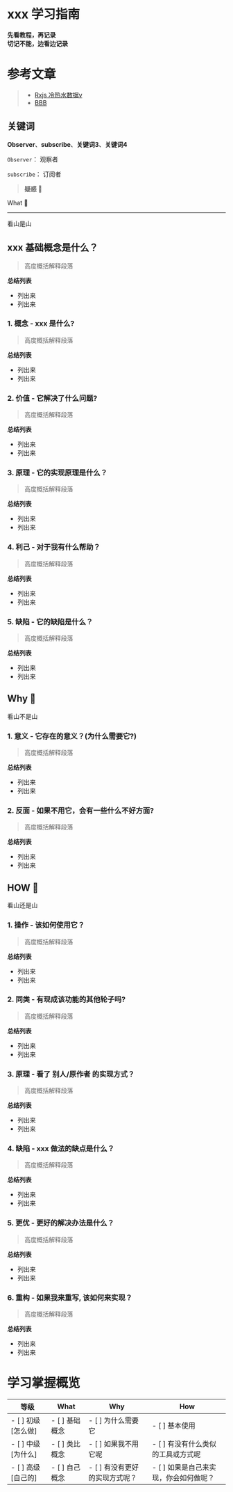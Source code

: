 # xxx 学习指南
**先看教程，再记录  
切记不能，边看边记录**

# 参考文章
> * [Rxjs 冷热水数据v](https://segmentfault.com/a/1190000011052037)
> * [BBB](www)

## 关键词
**Observer**、**subscribe**、**关键词3**、**关键词4**

`Observer`： 观察者  

`subscribe`： 订阅者  








> **疑惑 🤔**

 What 🐎 

---
看山是山
## xxx 基础概念是什么？
> 高度概括解释段落

**总结列表**
* 列出来
* 列出来

### 1. 概念 - xxx 是什么?
> 高度概括解释段落

**总结列表**
* 列出来
* 列出来

### 2. 价值 - 它解决了什么问题?
> 高度概括解释段落

**总结列表**
* 列出来
* 列出来

### 3. 原理 - 它的实现原理是什么？
> 高度概括解释段落

**总结列表**
* 列出来
* 列出来

### 4. 利己 - 对于我有什么帮助？
> 高度概括解释段落

**总结列表**
* 列出来
* 列出来

### 5. 缺陷 - 它的缺陷是什么？
> 高度概括解释段落

**总结列表**
* 列出来
* 列出来



Why 🤔
---
看山不是山

### 1. 意义 - 它存在的意义？(为什么需要它?)
> 高度概括解释段落

**总结列表**
* 列出来
* 列出来

### 2. 反面 - 如果不用它，会有一些什么不好方面?
> 高度概括解释段落

**总结列表**
* 列出来
* 列出来



HOW  🔨
---
看山还是山

### 1. 操作 - 该如何使用它？
> 高度概括解释段落

**总结列表**
* 列出来
* 列出来

### 2. 同类 - 有现成该功能的其他轮子吗?
> 高度概括解释段落

**总结列表**
* 列出来
* 列出来

### 3. 原理 - 看了 别人/原作者 的实现方式？
> 高度概括解释段落

**总结列表**
* 列出来
* 列出来

### 4. 缺陷 - xxx 做法的缺点是什么？
> 高度概括解释段落

**总结列表**
* 列出来
* 列出来

### 5. 更优 - 更好的解决办法是什么？
> 高度概括解释段落

**总结列表**
* 列出来
* 列出来

### 6. 重构 - 如果我来重写, 该如何来实现？
> 高度概括解释段落

**总结列表**
* 列出来
* 列出来







# 学习掌握概览

| 等级                | What           | Why                            | How                                    |
| ------------------- | -------------- | ------------------------------ | -------------------------------------- |
| - [ ] 初级 [怎么做] | - [ ] 基础概念 | - [ ] 为什么需要它             | - [ ] 基本使用                         |
| - [ ] 中级 [为什么] | - [ ] 类比概念 | - [ ] 如果我不用它呢           | - [ ] 有没有什么类似的工具或方式呢     |
| - [ ] 高级 [自己的] | - [ ] 自己概念 | - [ ] 有没有更好的实现方式呢？ | - [ ] 如果是自己来实现，你会如何做呢？ |

